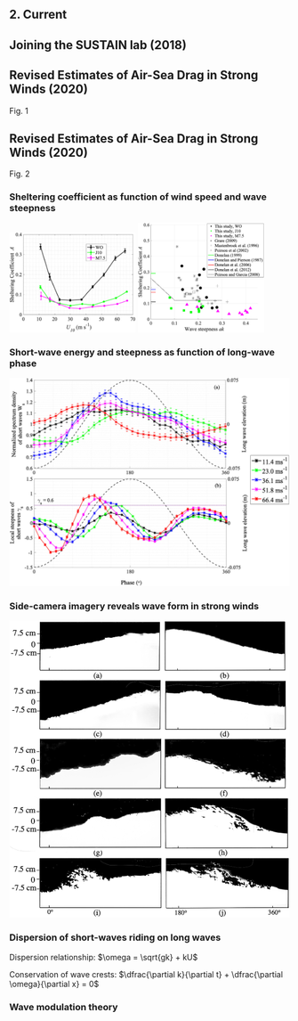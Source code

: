 <section>

## 2. Current
</section>

<section>

## Joining the SUSTAIN lab (2018)
</section>


<section>

## Revised Estimates of Air-Sea Drag in Strong Winds (2020)

Fig. 1
</section>

<section>

## Revised Estimates of Air-Sea Drag in Strong Winds (2020)

Fig. 2
</section>

<section>

### Sheltering coefficient as function of wind speed and wave steepness

<img width="45%" src="assets/Tan_etal_2023_JGR_fig06.jpg">
<img width="45%" src="assets/Tan_etal_2023_JGR_fig07.jpg">
</section>

<section>

### Short-wave energy and steepness as function of long-wave phase

<img class="r-stretch" src="assets/Tan_etal_2023_JGR_fig09.jpg">
</section>

<section>

### Side-camera imagery reveals wave form in strong winds

<img class="r-stretch" src="assets/Tan_etal_2023_JGR_fig13.jpg">
</section>


<section>

### Dispersion of short-waves riding on long waves

Dispersion relationship: $\omega = \sqrt{gk} + kU$

Conservation of wave crests: $\dfrac{\partial k}{\partial t} + \dfrac{\partial \omega}{\partial x} = 0$
</section>


<section>

### Wave modulation theory

</section>

